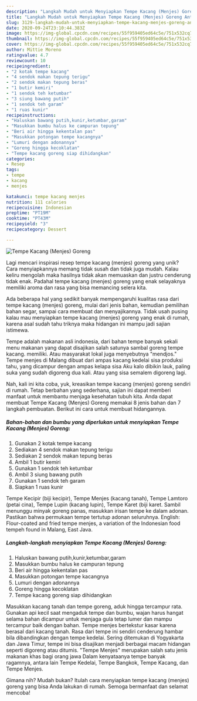 ```yaml
---
description: "Langkah Mudah untuk Menyiapkan Tempe Kacang (Menjes) Goreng Anti Gagal"
title: "Langkah Mudah untuk Menyiapkan Tempe Kacang (Menjes) Goreng Anti Gagal"
slug: 3129-langkah-mudah-untuk-menyiapkan-tempe-kacang-menjes-goreng-anti-gagal
date: 2020-09-24T23:10:44.383Z
image: https://img-global.cpcdn.com/recipes/55f959405ed64c5e/751x532cq70/tempe-kacang-menjes-goreng-foto-resep-utama.jpg
thumbnail: https://img-global.cpcdn.com/recipes/55f959405ed64c5e/751x532cq70/tempe-kacang-menjes-goreng-foto-resep-utama.jpg
cover: https://img-global.cpcdn.com/recipes/55f959405ed64c5e/751x532cq70/tempe-kacang-menjes-goreng-foto-resep-utama.jpg
author: Mittie Moreno
ratingvalue: 4.7
reviewcount: 10
recipeingredient:
- "2 kotak tempe kacang"
- "4 sendok makan tepung terigu"
- "2 sendok makan tepung beras"
- "1 butir kemiri"
- "1 sendok teh ketumbar"
- "3 siung bawang putih"
- "1 sendok teh garam"
- "1 ruas kunir"
recipeinstructions:
- "Haluskan bawang putih,kunir,ketumbar,garam"
- "Masukkan bumbu halus ke campuran tepung"
- "Beri air hingga kekentalan pas"
- "Masukkan potongan tempe kacangnya"
- "Lumuri dengan adonannya"
- "Goreng hingga kecoklatan"
- "Tempe kacang goreng siap dihidangkan"
categories:
- Resep
tags:
- tempe
- kacang
- menjes

katakunci: tempe kacang menjes 
nutrition: 111 calories
recipecuisine: Indonesian
preptime: "PT19M"
cooktime: "PT43M"
recipeyield: "3"
recipecategory: Dessert

---
```



![Tempe Kacang (Menjes) Goreng](https://img-global.cpcdn.com/recipes/55f959405ed64c5e/751x532cq70/tempe-kacang-menjes-goreng-foto-resep-utama.jpg)

Lagi mencari inspirasi resep tempe kacang (menjes) goreng yang unik? Cara menyiapkannya memang tidak susah dan tidak juga mudah. Kalau keliru mengolah maka hasilnya tidak akan memuaskan dan justru cenderung tidak enak. Padahal tempe kacang (menjes) goreng yang enak selayaknya memiliki aroma dan rasa yang bisa memancing selera kita.

Ada beberapa hal yang sedikit banyak mempengaruhi kualitas rasa dari tempe kacang (menjes) goreng, mulai dari jenis bahan, kemudian pemilihan bahan segar, sampai cara membuat dan menyajikannya. Tidak usah pusing kalau mau menyiapkan tempe kacang (menjes) goreng yang enak di rumah, karena asal sudah tahu triknya maka hidangan ini mampu jadi sajian istimewa.

Tempe adalah makanan asli indonesia, dari bahan tempe banyak sekali menu makanan yang dapat disajikan salah satunya sambal goreng tempe kacang. memiliki. Atau masyarakat lokal juga menyebutnya &#34;mendjos.&#34; Tempe menjes di Malang dibuat dari ampas kacang kedelai sisa produksi tahu, yang dicampur dengan ampas kelapa sisa Aku kalo dibikin lauk, paling suka yang sudah digoreng dua kali. Atau yang sisa semalem digoreng lagi.


Nah, kali ini kita coba, yuk, kreasikan tempe kacang (menjes) goreng sendiri di rumah. Tetap berbahan yang sederhana, sajian ini dapat memberi manfaat untuk membantu menjaga kesehatan tubuh kita. Anda dapat membuat Tempe Kacang (Menjes) Goreng memakai 8 jenis bahan dan 7 langkah pembuatan. Berikut ini cara untuk membuat hidangannya.

<!--inarticleads1-->

##### Bahan-bahan dan bumbu yang diperlukan untuk menyiapkan Tempe Kacang (Menjes) Goreng:

1. Gunakan 2 kotak tempe kacang
1. Sediakan 4 sendok makan tepung terigu
1. Sediakan 2 sendok makan tepung beras
1. Ambil 1 butir kemiri
1. Gunakan 1 sendok teh ketumbar
1. Ambil 3 siung bawang putih
1. Gunakan 1 sendok teh garam
1. Siapkan 1 ruas kunir


Tempe Kecipir (biji kecipir), Tempe Menjes (kacang tanah), Tempe Lamtoro (petai cina), Tempe Lupin (kacang lupin), Tempe Karet (biji karet. Sambil menunggu minyak goreng panas, masukkan irisan tempe ke dalam adonan. Pastikan bahwa permukaan tempe tertutup adonan seluruhnya. English: Flour-coated and fried tempe menjes, a variation of the Indonesian food tempeh found in Malang, East Java. 

<!--inarticleads2-->

##### Langkah-langkah menyiapkan Tempe Kacang (Menjes) Goreng:

1. Haluskan bawang putih,kunir,ketumbar,garam
1. Masukkan bumbu halus ke campuran tepung
1. Beri air hingga kekentalan pas
1. Masukkan potongan tempe kacangnya
1. Lumuri dengan adonannya
1. Goreng hingga kecoklatan
1. Tempe kacang goreng siap dihidangkan


Masukkan kacang tanah dan tempe goreng, aduk hingga tercampur rata. Gunakan api kecil saat mengaduk tempe dan bumbu, wajan harus hangat selama bahan dicampur untuk menjaga gula tetap lumer dan mampu tercampur baik dengan bahan. Tempe menjes bertekstur kasar karena berasal dari kacang tanah. Rasa dari tempe ini sendiri cenderung hambar bila dibandingkan dengan tempe kedelai. Sering ditemukan di Yogyakarta dan Jawa Timur, tempe ini bisa disajikan menjadi berbagai macam hidangan seperti digoreng atau ditumis. &#34;Tempe Menjes&#34; merupakan salah satu jenis makanan khas bagi orang jawa Dalam kenyataanya tempe banyak ragamnya, antara lain Tempe Kedelai, Tempe Bangkok, Tempe Kacang, dan Tempe Menjes. 

Gimana nih? Mudah bukan? Itulah cara menyiapkan tempe kacang (menjes) goreng yang bisa Anda lakukan di rumah. Semoga bermanfaat dan selamat mencoba!
